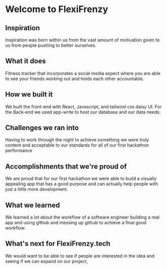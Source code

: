 # Welcome to FlexiFrenzy 
## Inspiration
Inspiration was born within us from the vast amount of motivation given to us from people pushing to better ourselves.
## What it does
Fitness tracker that incorporates a social media aspect where you are able to see your friends working out and holds each other accountable.
## How we built it
We built the front-end with React, Javascript, and tailwind css  daisy UI. For the Back-end we used app-write to host our database and our data needs.

## Challenges we ran into
Having to work through the night to achieve something we were truly content and acceptable to our standards for all of our first hackathon performance

## Accomplishments that we're proud of
We are proud that for our first hackathon we were able to build a visually appealing app that has a good purpose and can actually help people with just a little more development.

## What we learned
We learned a lot about the workflow of a software engineer building a real app and using github and messing up github to achieve a final good workflow.

## What's next for FlexiFrenzy.tech
We would want to be able to see if people are interested in the idea and seeing if we can expand on our project,



